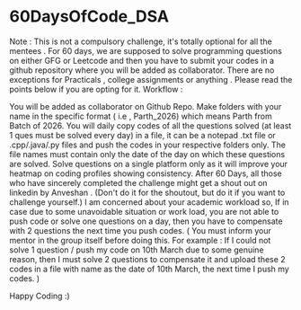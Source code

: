 # 60DaysOfCode_DSA

Note : This is not a compulsory challenge, it's totally optional for all the mentees .
For 60 days, we are supposed to solve programming questions on either GFG or Leetcode and then you have to submit your codes in a github repository where you will be added as collaborator. There are no exceptions for Practicals , college assignments or anything .
Please read the points below if you are opting for it.
Workflow :

  You will be added as collaborator on Github Repo.
    Make folders with your name in the specific format ( i.e , Parth_2026) which means Parth from Batch of 2026.
    You will daily copy codes of all the questions solved (at least 1 ques must be solved every day) in a file, it can be a notepad .txt file or .cpp/.java/.py files and push the codes in your respective folders only.
    The file names must contain only the date of the day on which these questions are solved.
    Solve questions on a single platform only as it will improve your heatmap on coding profiles showing consistency.
    After 60 Days, all those who have sincerely completed the challenge might get a shout out on linkedin by Anveshan . (Don't do it for the shoutout, but do it if you want to challenge yourself.)
    I am concerned about your academic workload so, If in case due to some unavoidable situation or work load, you are not able to push code or solve one questions on a day, then you have to compensate with 2 questions the next time you push codes. ( You must inform your mentor in the group itself before doing this. For example : If I could not solve 1 question / push my code on 10th March due to some genuine reason, then I must solve 2 questions to compensate it and upload these 2 codes in a file with name as the date of 10th March, the next time I push my codes. ) 


Happy Coding :)
